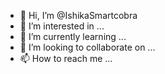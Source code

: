 - 👋 Hi, I’m @IshikaSmartcobra
- 👀 I’m interested in ...
- 🌱 I’m currently learning ...
- 💞️ I’m looking to collaborate on ...
- 📫 How to reach me ...

<!---
IshikaSmartcobra/IshikaSmartcobra is a ✨ special ✨ repository because its `README.md` (this file) appears on your GitHub profile.
You can click the Preview link to take a look at your changes.
--->
